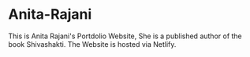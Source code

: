 # Anita-Rajani

This is Anita Rajani's Portdolio Website, She is a published author of the book Shivashakti.
The Website is hosted via Netlify.

